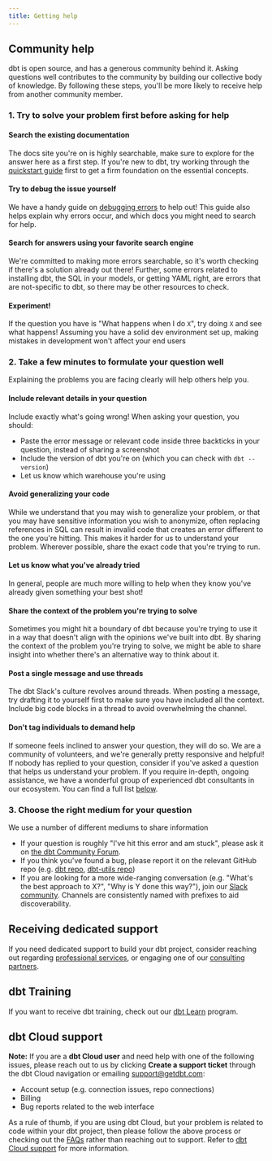 ```yaml
---
title: Getting help
---
```

## Community help
dbt is open source, and has a generous community behind it. Asking questions well contributes to the community by building our collective body of knowledge. By following these steps, you'll be more likely to receive help from another community member.

### 1. Try to solve your problem first before asking for help

#### Search the existing documentation
The docs site you're on is highly searchable, make sure to explore for the answer here as a first step. If you're new to dbt, try working through the [quickstart guide](/guides) first to get a firm foundation on the essential concepts.
#### Try to debug the issue yourself
We have a handy guide on [debugging errors](/guides/debug-errors) to help out! This guide also helps explain why errors occur, and which docs you might need to search for help.

#### Search for answers using your favorite search engine
We're committed to making more errors searchable, so it's worth checking if there's a solution already out there! Further, some errors related to installing dbt, the SQL in your models, or getting YAML right, are errors that are not-specific to dbt, so there may be other resources to check.

#### Experiment!
If the question you have is "What happens when I do `X`", try doing `X` and see what happens! Assuming you have a solid dev environment set up, making mistakes in development won't affect your end users

### 2. Take a few minutes to formulate your question well
Explaining the problems you are facing clearly will help others help you.

#### Include relevant details in your question
Include exactly what's going wrong! When asking your question, you should:
* Paste the error message or relevant code inside three backticks in your question, instead of sharing a screenshot
* Include the version of dbt you're on (which you can check with `dbt --version`)
* Let us know which warehouse you're using

#### Avoid generalizing your code
While we understand that you may wish to generalize your problem, or that you may have sensitive information you wish to anonymize, often replacing references in SQL can result in invalid code that creates an error different to the one you're hitting. This makes it harder for us to understand your problem. Wherever possible, share the exact code that you're trying to run.

#### Let us know what you've already tried
In general, people are much more willing to help when they know you've already given something your best shot!

#### Share the context of the problem you're trying to solve
Sometimes you might hit a boundary of dbt because you're trying to use it in a way that doesn't align with the opinions we've built into dbt. By sharing the context of the problem you're trying to solve, we might be able to share insight into whether there's an alternative way to think about it.

#### Post a single message and use threads
The dbt Slack's culture revolves around threads. When posting a message, try drafting it to yourself first to make sure you have included all the context. Include big code blocks in a thread to avoid overwhelming the channel. 

#### Don't tag individuals to demand help
If someone feels inclined to answer your question, they will do so. We are a community of volunteers, and we're generally pretty responsive and helpful! If nobody has replied to your question, consider if you've asked a question that helps us understand your problem. If you require in-depth, ongoing assistance, we have a wonderful group of experienced dbt consultants in our ecosystem. You can find a full list [below](#receiving-dedicated-support).


### 3. Choose the right medium for your question
We use a number of different mediums to share information
- If your question is roughly "I've hit this error and am stuck", please ask it on [the dbt Community Forum](https://discourse.getdbt.com).
- If you think you've found a bug, please report it on the relevant GitHub repo (e.g. [dbt repo](https://github.com/dbt-labs/dbt), [dbt-utils repo](https://github.com/dbt-labs/dbt-utils))
- If you are looking for a more wide-ranging conversation (e.g. "What's the best approach to X?", "Why is Y done this way?"), join our [Slack community](https://getdbt.com/community). Channels are consistently named with prefixes to aid discoverability. 

## Receiving dedicated support
If you need dedicated support to build your dbt project, consider reaching out regarding [professional services](https://www.getdbt.com/contact/), or engaging one of our [consulting partners](https://partners.getdbt.com/english/directory/).

## dbt Training
If you want to receive dbt training, check out our [dbt Learn](https://learn.getdbt.com/) program.

## dbt Cloud support
**Note:** If you are a **dbt Cloud user** and need help with one of the following issues, please reach out to us by clicking **Create a support ticket** through the dbt Cloud navigation or emailing support@getdbt.com:
- Account setup (e.g. connection issues, repo connections)
- Billing
- Bug reports related to the web interface

As a rule of thumb, if you are using dbt Cloud, but your problem is related to code within your dbt project, then please follow the above process or checking out the [FAQs](/docs/faqs) rather than reaching out to support. Refer to [dbt Cloud support](/docs/dbt-support) for more information.
